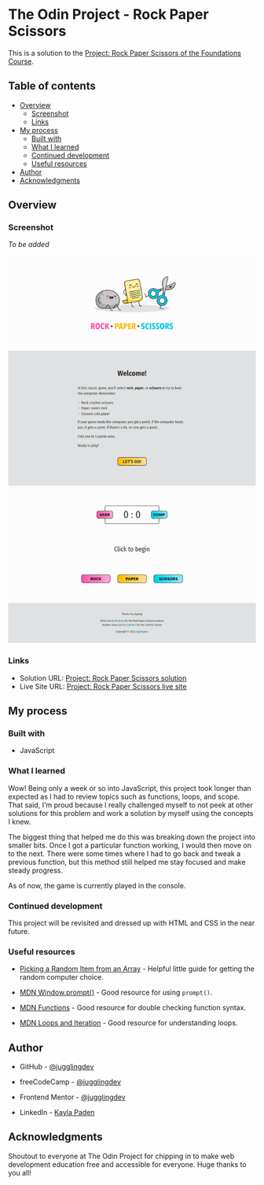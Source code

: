 # The Odin Project - Rock Paper Scissors

This is a solution to the [Project: Rock Paper Scissors of the Foundations Course](https://www.theodinproject.com/lessons/foundations-rock-paper-scissors).

## Table of contents

- [Overview](#overview)
  - [Screenshot](#screenshot)
  - [Links](#links)
- [My process](#my-process)
  - [Built with](#built-with)
  - [What I learned](#what-i-learned)
  - [Continued development](#continued-development)
  - [Useful resources](#useful-resources)
- [Author](#author)
- [Acknowledgments](#acknowledgments)

## Overview

### Screenshot

*To be added*

![Rock Paper Scissors screenshot](./rock-paper-scissors-screenshot.png)

### Links

- Solution URL: [Project: Rock Paper Scissors solution](https://github.com/jugglingdev/rock-paper-scissors)
- Live Site URL: [Project: Rock Paper Scissors live site](https://jugglingdev.github.io/rock-paper-scissors/)

## My process

### Built with

- JavaScript

### What I learned

Wow!  Being only a week or so into JavaScript, this project took longer than expected as I had to review topics such as functions, loops, and scope.  That said, I'm proud because I really challenged myself to not peek at other solutions for this problem and work a solution by myself using the concepts I knew.  

The biggest thing that helped me do this was breaking down the project into smaller bits.  Once I got a particular function working, I would then move on to the next.  There were some times where I had to go back and tweak a previous function, but this method still helped me stay focused and make steady progress.

As of now, the game is currently played in the console.

### Continued development

This project will be revisited and dressed up with HTML and CSS in the near future.

### Useful resources

- [Picking a Random Item from an Array](https://www.kirupa.com/html5/picking_random_item_from_array.htm) - Helpful little guide for getting the random computer choice.

- [MDN Window.prompt()](https://developer.mozilla.org/en-US/docs/Web/API/Window/prompt) - Good resource for using `prompt()`.

- [MDN Functions](https://developer.mozilla.org/en-US/docs/Web/JavaScript/Guide/Functions) - Good resource for double checking function syntax.

- [MDN Loops and Iteration](https://developer.mozilla.org/en-US/docs/Web/JavaScript/Guide/Loops_and_iteration) - Good resource for understanding loops.

## Author

- GitHub - [@jugglingdev](https://github.com/jugglingdev)

- freeCodeCamp - [@jugglingdev](https://www.freecodecamp.org/jugglingdev)

- Frontend Mentor - [@jugglingdev](https://www.frontendmentor.io/profile/jugglingdev)

- LinkedIn - [Kayla Paden](https://www.linkedin.com/in/kayla-marie-paden)

## Acknowledgments

Shoutout to everyone at The Odin Project for chipping in to make web development education free and accessible for everyone.  Huge thanks to you all!